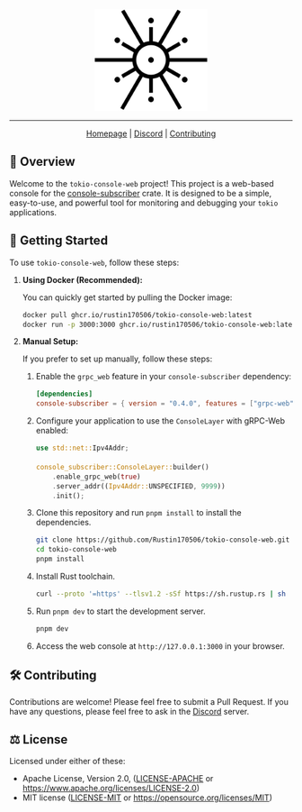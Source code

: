 <div align="center">
<picture>
  <source media="(prefers-color-scheme: dark)" srcset="./docs/logo-dark.svg">
  <img alt="crates.io logo" src="./docs/logo.svg" width="200">
</picture>
</div>

---

<div align="center">

[Homepage](https://github.com/Rustin170506/tokio-console-web)
| [Discord](https://discord.gg/EeF3cQw)
| [Contributing](#️-contributing)

</div>

## 🦀 Overview

Welcome to the `tokio-console-web` project! This project is a web-based console for the [console-subscriber] crate. It is designed to be a simple, easy-to-use, and powerful tool for monitoring and debugging your `tokio` applications.

## 🚀 Getting Started

To use `tokio-console-web`, follow these steps:

1. **Using Docker (Recommended):**

    You can quickly get started by pulling the Docker image:

    ```sh
    docker pull ghcr.io/rustin170506/tokio-console-web:latest
    docker run -p 3000:3000 ghcr.io/rustin170506/tokio-console-web:latest
    ```

2. **Manual Setup:**

    If you prefer to set up manually, follow these steps:

    1. Enable the `grpc_web` feature in your `console-subscriber` dependency:

        ```toml
        [dependencies]
        console-subscriber = { version = "0.4.0", features = ["grpc-web"] }
        ```

    2. Configure your application to use the `ConsoleLayer` with gRPC-Web enabled:

        ```rust
        use std::net::Ipv4Addr;

        console_subscriber::ConsoleLayer::builder()
            .enable_grpc_web(true)
            .server_addr((Ipv4Addr::UNSPECIFIED, 9999))
            .init();
        ```

    3. Clone this repository and run `pnpm install` to install the dependencies.

        ```sh
        git clone https://github.com/Rustin170506/tokio-console-web.git
        cd tokio-console-web
        pnpm install
        ```

    4. Install Rust toolchain.

        ```sh
        curl --proto '=https' --tlsv1.2 -sSf https://sh.rustup.rs | sh
        ```

    5. Run `pnpm dev` to start the development server.

        ```sh
        pnpm dev
        ```

    6. Access the web console at `http://127.0.0.1:3000` in your browser.

## 🛠️ Contributing

Contributions are welcome! Please feel free to submit a Pull Request. If you have any questions, please feel free to ask in the [Discord](https://discord.gg/EeF3cQw) server.

## ⚖️ License

Licensed under either of these:

-   Apache License, Version 2.0, ([LICENSE-APACHE](./LICENSE-APACHE) or https://www.apache.org/licenses/LICENSE-2.0)
-   MIT license ([LICENSE-MIT](./LICENSE-MIT) or https://opensource.org/licenses/MIT)

[console-subscriber]: https://crates.io/crates/console-subscriber
